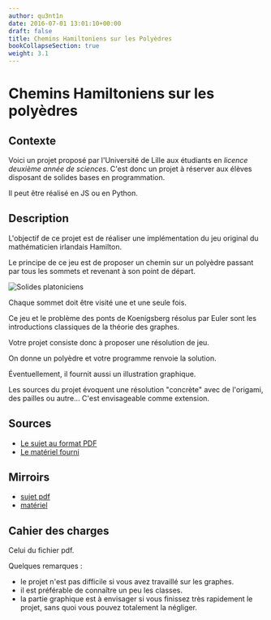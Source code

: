 ```yaml
---
author: qu3nt1n
date: 2016-07-01 13:01:10+00:00
draft: false
title: Chemins Hamiltoniens sur les Polyèdres
bookCollapseSection: true
weight: 3.1
---
```


# Chemins Hamiltoniens sur les polyèdres

## Contexte

Voici un projet proposé par l'Université de Lille aux étudiants
en _licence deuxième année de sciences_. C'est donc un projet à réserver aux
élèves disposant de solides bases en programmation.

Il peut être réalisé en JS ou en Python.

## Description

L'objectif de ce projet est de réaliser une implémentation du jeu original
du mathématicien irlandais Hamilton.

Le principe de ce jeu est de proposer un chemin sur un polyèdre passant par
tous les sommets et revenant à son point de départ.

![Solides platoniciens](https://www.mathlearnit.com/images/platonic-solids.png)

Chaque sommet doit être visité une et une seule fois.

Ce jeu et le problème des ponts de Koenigsberg résolus par Euler sont les
introductions classiques de la théorie des graphes.

Votre projet consiste donc à proposer une résolution de jeu.

On donne un polyèdre et votre programme renvoie la solution.

Éventuellement, il fournit aussi un illustration graphique.

Les sources du projet évoquent une résolution "concrète" avec de l'origami,
des pailles ou autre... C'est envisageable comme extension.

## Sources

* [Le sujet au format PDF](http://www.fil.univ-lille1.fr/~L2S3API/CoursTP/Projets/Hamilton/hamilton.pdf)
* [Le matériel fourni](http://www.fil.univ-lille1.fr/~L2S3API/CoursTP/Projets/Hamilton/polyedres.zip)


## Mirroirs

* [sujet pdf](/uploads/docsisn/hamilton.pdf)
* [matériel](/uploads/docsisn/polyedres.zip)

## Cahier des charges

Celui du fichier pdf.

Quelques remarques :

* le projet n'est pas difficile si vous avez travaillé sur les graphes.
* il est préférable de connaître un peu les classes.
* la partie graphique est à envisager si vous finissez très rapidement le
  projet, sans quoi vous pouvez totalement la négliger.
